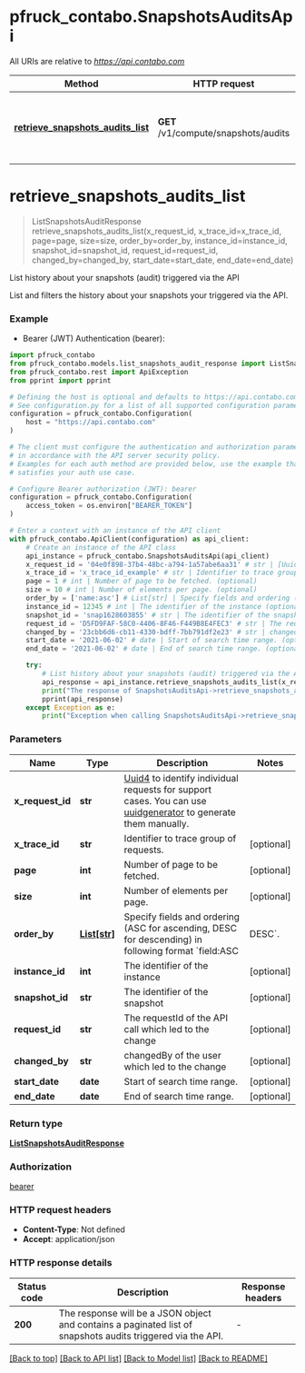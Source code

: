 # pfruck_contabo.SnapshotsAuditsApi

All URIs are relative to *https://api.contabo.com*

Method | HTTP request | Description
------------- | ------------- | -------------
[**retrieve_snapshots_audits_list**](SnapshotsAuditsApi.md#retrieve_snapshots_audits_list) | **GET** /v1/compute/snapshots/audits | List history about your snapshots (audit) triggered via the API


# **retrieve_snapshots_audits_list**
> ListSnapshotsAuditResponse retrieve_snapshots_audits_list(x_request_id, x_trace_id=x_trace_id, page=page, size=size, order_by=order_by, instance_id=instance_id, snapshot_id=snapshot_id, request_id=request_id, changed_by=changed_by, start_date=start_date, end_date=end_date)

List history about your snapshots (audit) triggered via the API

List and filters the history about your snapshots your triggered via the API.

### Example

* Bearer (JWT) Authentication (bearer):

```python
import pfruck_contabo
from pfruck_contabo.models.list_snapshots_audit_response import ListSnapshotsAuditResponse
from pfruck_contabo.rest import ApiException
from pprint import pprint

# Defining the host is optional and defaults to https://api.contabo.com
# See configuration.py for a list of all supported configuration parameters.
configuration = pfruck_contabo.Configuration(
    host = "https://api.contabo.com"
)

# The client must configure the authentication and authorization parameters
# in accordance with the API server security policy.
# Examples for each auth method are provided below, use the example that
# satisfies your auth use case.

# Configure Bearer authorization (JWT): bearer
configuration = pfruck_contabo.Configuration(
    access_token = os.environ["BEARER_TOKEN"]
)

# Enter a context with an instance of the API client
with pfruck_contabo.ApiClient(configuration) as api_client:
    # Create an instance of the API class
    api_instance = pfruck_contabo.SnapshotsAuditsApi(api_client)
    x_request_id = '04e0f898-37b4-48bc-a794-1a57abe6aa31' # str | [Uuid4](https://en.wikipedia.org/wiki/Universally_unique_identifier#Version_4_(random)) to identify individual requests for support cases. You can use [uuidgenerator](https://www.uuidgenerator.net/version4) to generate them manually.
    x_trace_id = 'x_trace_id_example' # str | Identifier to trace group of requests. (optional)
    page = 1 # int | Number of page to be fetched. (optional)
    size = 10 # int | Number of elements per page. (optional)
    order_by = ['name:asc'] # List[str] | Specify fields and ordering (ASC for ascending, DESC for descending) in following format `field:ASC|DESC`. (optional)
    instance_id = 12345 # int | The identifier of the instance (optional)
    snapshot_id = 'snap1628603855' # str | The identifier of the snapshot (optional)
    request_id = 'D5FD9FAF-58C0-4406-8F46-F449B8E4FEC3' # str | The requestId of the API call which led to the change (optional)
    changed_by = '23cbb6d6-cb11-4330-bdff-7bb791df2e23' # str | changedBy of the user which led to the change (optional)
    start_date = '2021-06-02' # date | Start of search time range. (optional)
    end_date = '2021-06-02' # date | End of search time range. (optional)

    try:
        # List history about your snapshots (audit) triggered via the API
        api_response = api_instance.retrieve_snapshots_audits_list(x_request_id, x_trace_id=x_trace_id, page=page, size=size, order_by=order_by, instance_id=instance_id, snapshot_id=snapshot_id, request_id=request_id, changed_by=changed_by, start_date=start_date, end_date=end_date)
        print("The response of SnapshotsAuditsApi->retrieve_snapshots_audits_list:\n")
        pprint(api_response)
    except Exception as e:
        print("Exception when calling SnapshotsAuditsApi->retrieve_snapshots_audits_list: %s\n" % e)
```



### Parameters


Name | Type | Description  | Notes
------------- | ------------- | ------------- | -------------
 **x_request_id** | **str**| [Uuid4](https://en.wikipedia.org/wiki/Universally_unique_identifier#Version_4_(random)) to identify individual requests for support cases. You can use [uuidgenerator](https://www.uuidgenerator.net/version4) to generate them manually. | 
 **x_trace_id** | **str**| Identifier to trace group of requests. | [optional] 
 **page** | **int**| Number of page to be fetched. | [optional] 
 **size** | **int**| Number of elements per page. | [optional] 
 **order_by** | [**List[str]**](str.md)| Specify fields and ordering (ASC for ascending, DESC for descending) in following format &#x60;field:ASC|DESC&#x60;. | [optional] 
 **instance_id** | **int**| The identifier of the instance | [optional] 
 **snapshot_id** | **str**| The identifier of the snapshot | [optional] 
 **request_id** | **str**| The requestId of the API call which led to the change | [optional] 
 **changed_by** | **str**| changedBy of the user which led to the change | [optional] 
 **start_date** | **date**| Start of search time range. | [optional] 
 **end_date** | **date**| End of search time range. | [optional] 

### Return type

[**ListSnapshotsAuditResponse**](ListSnapshotsAuditResponse.md)

### Authorization

[bearer](../README.md#bearer)

### HTTP request headers

 - **Content-Type**: Not defined
 - **Accept**: application/json

### HTTP response details

| Status code | Description | Response headers |
|-------------|-------------|------------------|
**200** | The response will be a JSON object and contains a paginated list of snapshots audits triggered via the API. |  -  |

[[Back to top]](#) [[Back to API list]](../README.md#documentation-for-api-endpoints) [[Back to Model list]](../README.md#documentation-for-models) [[Back to README]](../README.md)

